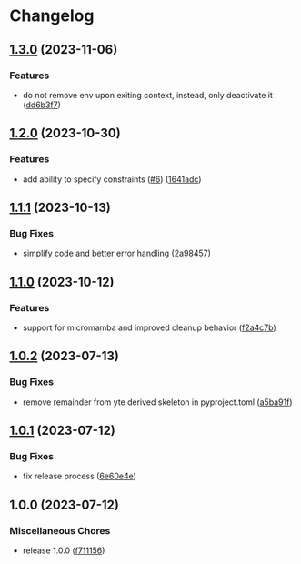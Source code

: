 # Changelog

## [1.3.0](https://github.com/koesterlab/conda-inject/compare/v1.2.0...v1.3.0) (2023-11-06)


### Features

* do not remove env upon exiting context, instead, only deactivate it ([dd6b3f7](https://github.com/koesterlab/conda-inject/commit/dd6b3f7c654ea67713f6e2ffd0c663601ce43db0))

## [1.2.0](https://github.com/koesterlab/conda-inject/compare/v1.1.1...v1.2.0) (2023-10-30)


### Features

* add ability to specify constraints ([#6](https://github.com/koesterlab/conda-inject/issues/6)) ([1641adc](https://github.com/koesterlab/conda-inject/commit/1641adcbce3b4695a54f9221cd93198c5b5bad20))

## [1.1.1](https://github.com/koesterlab/conda-inject/compare/v1.1.0...v1.1.1) (2023-10-13)


### Bug Fixes

* simplify code and better error handling ([2a98457](https://github.com/koesterlab/conda-inject/commit/2a98457f98cc32ae3b0126d242cdfc62c5e7b6db))

## [1.1.0](https://github.com/koesterlab/conda-inject/compare/v1.0.2...v1.1.0) (2023-10-12)


### Features

* support for micromamba and improved cleanup behavior ([f2a4c7b](https://github.com/koesterlab/conda-inject/commit/f2a4c7b2407d7ed37fd70fd15009306ff767053a))

## [1.0.2](https://github.com/koesterlab/conda-inject/compare/v1.0.1...v1.0.2) (2023-07-13)


### Bug Fixes

* remove remainder from yte derived skeleton in pyproject.toml ([a5ba91f](https://github.com/koesterlab/conda-inject/commit/a5ba91fd3b8cf365a00115eb7fb88381fa436e21))

## [1.0.1](https://github.com/koesterlab/conda-inject/compare/v1.0.0...v1.0.1) (2023-07-12)


### Bug Fixes

* fix release process ([6e60e4e](https://github.com/koesterlab/conda-inject/commit/6e60e4efe92a6e870717ffbc570816eb576623d4))

## 1.0.0 (2023-07-12)


### Miscellaneous Chores

* release 1.0.0 ([f711156](https://github.com/koesterlab/conda-inject/commit/f71115691fce4afe588376ac432d580e6eb0e8f2))
